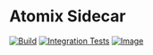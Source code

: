 <!--
SPDX-FileCopyrightText: 2023-present Intel Corporation
SPDX-License-Identifier: Apache-2.0
-->

# Atomix Sidecar

[![Build](https://img.shields.io/github/actions/workflow/status/atomix/atomix/sidecar-verify.yml)](https://github.com/atomix/atomix/actions/workflows/sidecar-verify.yml)
[![Integration Tests](https://img.shields.io/github/actions/workflow/status/atomix/atomix/sidecar-test.yml?label=integration%20tests)](https://github.com/atomix/atomix/actions/workflows/sidecar-test.yml)
[![Image](https://img.shields.io/docker/v/atomix/sidecar?label=release)](https://hub.docker.com/repository/docker/atomix/sidecar)
